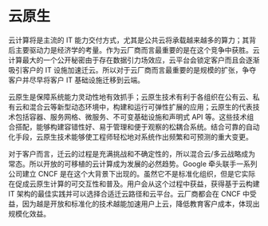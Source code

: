 # 云原生

云计算将是主流的 IT 能力交付方式，尤其是公共云将承载越来越多的算力；其背后主要驱动力是经济学的考量。作为云厂商而言最重要的是在这个竞争中获胜。云计算最大的一个公开秘密由于存在数据引力场效应，云平台会锁定客户而且会逐渐吸引客户的 IT 设施加速迁云。所以对于云厂商而言最重要的是规模的扩张，争夺客户并尽早将客户 IT 基础设施迁移到云端。

云原生是保障系统能力灵动性地有效抓手；云原生技术有利于各组织在公有云、私有云和混合云等新型动态环境中，构建和运行可弹性扩展的应用；云原生的代表技术包括容器、服务网格、微服务、不可变基础设施和声明式 API 等。这些技术组合搭配，能够构建容错性好、易于管理和便于观察的松耦合系统。结合可靠的自动化手段，云原生技术能够使工程师轻松地对系统作出频繁和可预测的重大变更。

对于客户而言，迁云的过程是充满挑战和不确定性的，所以混合云/多云战略成为常态。所以开放的可移植的云计算成为发展的必然趋势。Google 牵头联手一系列公司建立 CNCF 是在这个大背景下出现的。虽然它不是标准化组织，但是它实际在促成云原生计算的可交互性和普及。用户会从这个过程中获益，获得基于云构建 IT 架构的最佳实践并可以选择合适迁云路径和云平台。云厂商都会在 CNCF 中受益，因为越是开放和标准化的技术越能加速用户上云，降低教育客户成本，体现出规模化效益。
